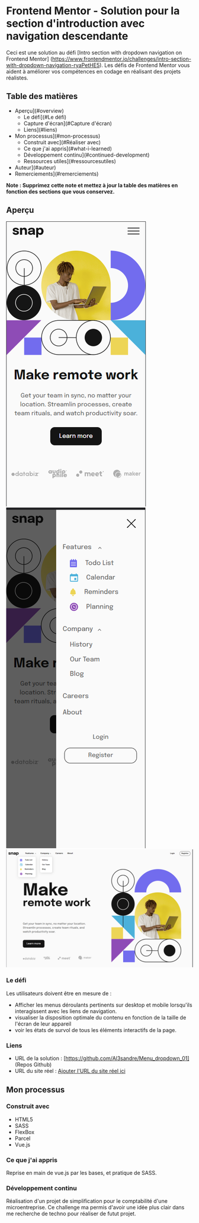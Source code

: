 # Frontend Mentor - Solution pour la section d'introduction avec navigation descendante

Ceci est une solution au défi [Intro section with dropdown navigation on Frontend Mentor] (https://www.frontendmentor.io/challenges/intro-section-with-dropdown-navigation-ryaPetHE5). Les défis de Frontend Mentor vous aident à améliorer vos compétences en codage en réalisant des projets réalistes. 

## Table des matières

- Aperçu](#overview)
  - Le défi](#Le défi)
  - Capture d'écran](#Capture d'écran)
  - Liens](#liens)
- Mon processus](#mon-processus)
  - Construit avec](#Réaliser avec)
  - Ce que j'ai appris](#what-i-learned)
  - Développement continu](#continued-development)
  - Ressources utiles](#ressourcesutiles)
- Auteur](#auteur)
- Remerciements](#remerciements)

**Note : Supprimez cette note et mettez à jour la table des matières en fonction des sections que vous conservez.**

## Aperçu

![Mobile](./render/mobile.png)
![Mobile_avec_navigation_ouverte](./render/Mobile_nav_open.png)
![desktop](./render/Version%20desktop.png)



### Le défi

Les utilisateurs doivent être en mesure de :

- Afficher les menus déroulants pertinents sur desktop et mobile lorsqu'ils interagissent avec les liens de navigation.
- visualiser la disposition optimale du contenu en fonction de la taille de l'écran de leur appareil
- voir les états de survol de tous les éléments interactifs de la page.

### Liens

- URL de la solution : [https://github.com/Al3sandre/Menu_dropdown_01] (Repos Github)
- URL du site réel : [Ajouter l'URL du site réel ici](https://your-live-site-url.com)

## Mon processus

### Construit avec

- HTML5
- SASS 
- FlexBox
- Parcel
- Vue.js


### Ce que j'ai appris

Reprise en main de vue.js par les bases, et pratique de SASS. 


### Développement continu

Réalisation d'un projet de simplification pour le comptabilité d'une microentreprise. Ce challenge ma permis d'avoir une idée plus clair dans me recherche de techno pour réaliser de futut projet. 


